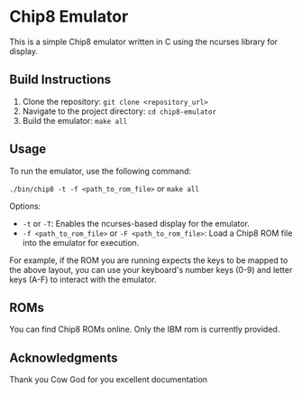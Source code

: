 # Chip8 Emulator

This is a simple Chip8 emulator written in C using the ncurses library for display.

## Build Instructions

1.  Clone the repository: `git clone <repository_url>`
2.  Navigate to the project directory: `cd chip8-emulator`
3.  Build the emulator: `make all`

## Usage

To run the emulator, use the following command:

`./bin/chip8 -t -f <path_to_rom_file>` 
or 
`make all`

Options:

-   `-t` or `-T`: Enables the ncurses-based display for the emulator.
-   `-f <path_to_rom_file>` or `-F <path_to_rom_file>`: Load a Chip8 ROM file into the emulator for execution.


For example, if the ROM you are running expects the keys to be mapped to the above layout, you can use your keyboard's number keys (0-9) and letter keys (A-F) to interact with the emulator.

## ROMs

You can find Chip8 ROMs online. Only the IBM rom is currently provided. 

## Acknowledgments

Thank you Cow God for you excellent documentation
